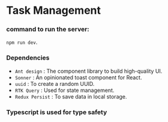 # Task Management

### command to run the server:
 `npm run dev`.

### Dependencies
- `Ant design` : The component library to build high-quality UI.
- `Sonner` : An opinionated toast component for React.
- `uuid` : To create a random UUID.
- `RTK Query` : Used for state management.
- `Redux Persist` : To save data in local storage.

### Typescript is used for type safety